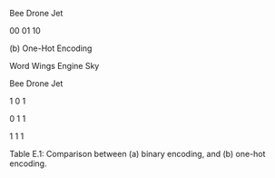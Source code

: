 Bee
Drone
Jet

00
01
10

(b) One-Hot Encoding

Word Wings Engine Sky

Bee
Drone
Jet

1
0
1

0
1
1

1
1
1

Table E.1: Comparison between (a) binary encoding, and (b) one-hot encoding.